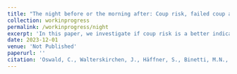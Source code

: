 ```yaml
---
title: "The night before or the morning after: Coup risk, failed coup attempts, and minister removals in autocracies"
collection: workinprogress
permalink: /workinprogress/night
excerpt: 'In this paper, we investigate if coup risk is a better indicator for minister removals than failed coup attempt.'
date: 2023-12-01
venue: 'Not Published'
paperurl: ''
citation: 'Oswald, C., Walterskirchen, J., Häffner, S., Binetti, M.N., Dworschak, C. (in progress). The night before or the morning after: Coup risk, failed coup attempts, and minister removals in autocracies'
---
```

